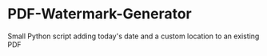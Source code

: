 # PDF-Watermark-Generator
Small Python script adding today's date and a custom location to an existing PDF
